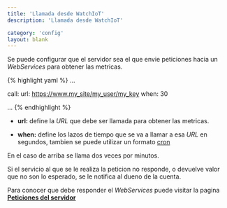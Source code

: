 ```yaml
---
title: 'Llamada desde WatchIoT'
description: 'Llamada desde WatchIoT'

category: 'config'
layout: blank
---
```


Se puede configurar que el servidor sea el que envie peticiones hacia un *WebServices* para obtener las metricas.


{% highlight yaml %}
...

call:
     url: https://www.my_site/my_user/my_key
     when: 30

...
{% endhighlight %}

 * **url:** define la *URL* que debe ser llamada para obtener las metricas.

 * **when:** define los lazos de tiempo que se va a llamar a esa *URL* en segundos, tambien se puede utilizar un formato [cron](https://en.wikipedia.org/wiki/Cron)

En el caso de arriba se llama dos veces por minutos.

Si el servicio al que se le realiza la peticion no responde, o devuelve valor que no son lo esperado, se le notifica al dueno de la cuenta.

Para conocer que debe responder el *WebServices* puede visitar la pagina **[Peticiones del servidor](#/request-server/)**
